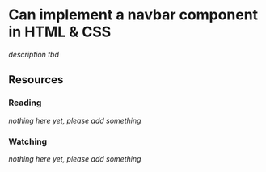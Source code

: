 # Can implement a navbar component in HTML & CSS

_description tbd_

## Resources

### Reading

_nothing here yet, please add something_

### Watching

_nothing here yet, please add something_
